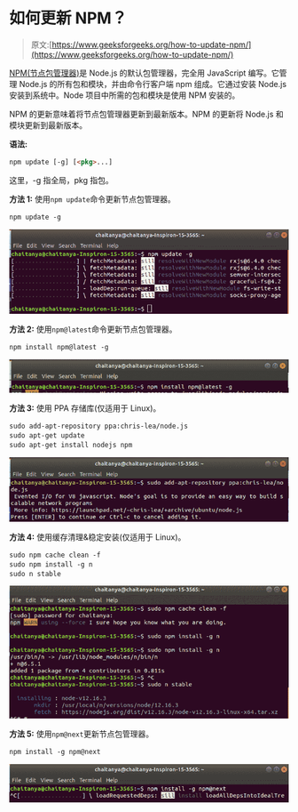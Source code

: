 # 如何更新 NPM？

> 原文:[https://www.geeksforgeeks.org/how-to-update-npm/](https://www.geeksforgeeks.org/how-to-update-npm/)

[NPM(节点包管理器)](https://www.geeksforgeeks.org/node-js-npm-node-package-manager/)是 Node.js 的默认包管理器，完全用 JavaScript 编写。它管理 Node.js 的所有包和模块，并由命令行客户端 npm 组成。它通过安装 Node.js 安装到系统中。Node 项目中所需的包和模块是使用 NPM 安装的。

NPM 的更新意味着将节点包管理器更新到最新版本。NPM 的更新将 Node.js 和模块更新到最新版本。

**语法:**

```html
npm update [-g] [<pkg>...]
```

这里，-g 指全局，pkg 指包。

**方法 1:** 使用`npm update`命令更新节点包管理器。

```html
npm update -g
```

![](img/c6affa081b49601023c5a31a6795a711.png)

**方法 2:** 使用`npm@latest`命令更新节点包管理器。

```html
npm install npm@latest -g
```

![](img/75f928292a2b5020e7df14f650253f31.png)

**方法 3:** 使用 PPA 存储库(仅适用于 Linux)。

```html
sudo add-apt-repository ppa:chris-lea/node.js
sudo apt-get update
sudo apt-get install nodejs npm
```

![](img/9eaa1f848ad8fd82a19b5b778ef8cd24.png)

**方法 4:** 使用缓存清理&稳定安装(仅适用于 Linux)。

```html
sudo npm cache clean -f
sudo npm install -g n
sudo n stable
```

![](img/e1db5d6d501ce586deb721471fad9cf1.png)

**方法 5:** 使用`npm@next`更新节点包管理器。

```html
npm install -g npm@next
```

![](img/0d53528e3241a35bc145f99b046daacb.png)